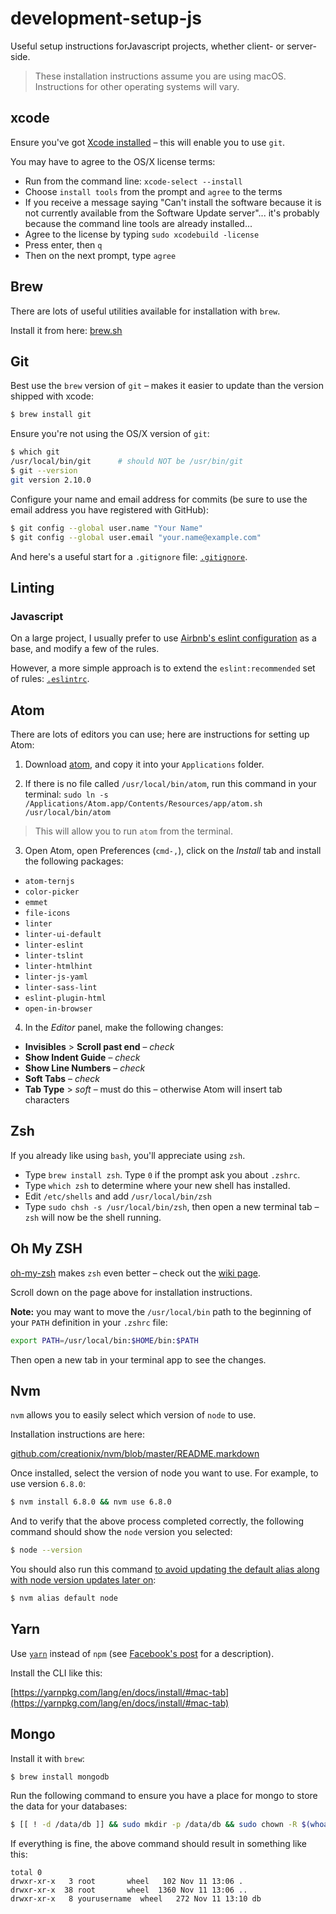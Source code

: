 # development-setup-js

Useful setup instructions forJavascript projects, whether client- or server-side.

> These installation instructions assume you are using macOS. Instructions for other operating systems will vary.

## xcode

Ensure you've got [Xcode installed](https://itunes.apple.com/us/app/xcode/id497799835) – this will enable you to use `git`.

You may have to agree to the OS/X license terms:

- Run from the command line: `xcode-select --install`
- Choose `install tools` from the prompt and `agree` to the terms
- If you receive a message saying "Can't install the software because it is not currently available from the Software Update server"... it's probably because the command line tools are already installed...
- Agree to the license by typing `sudo xcodebuild -license`
- Press enter, then `q`
- Then on the next prompt, type `agree`


## Brew

There are lots of useful utilities available for installation with `brew`.

Install it from here: [brew.sh](http://brew.sh/#install)

## Git

Best use the `brew` version of `git` &ndash; makes it easier to update than the version shipped with xcode:

``` sh
$ brew install git
```

Ensure you're not using the OS/X version of `git`:

``` sh
$ which git
/usr/local/bin/git      # should NOT be /usr/bin/git
$ git --version
git version 2.10.0
```

Configure your name and email address for commits (be sure to use the email address you have registered with GitHub):

``` sh
$ git config --global user.name "Your Name"
$ git config --global user.email "your.name@example.com"
```

And here's a useful start for a `.gitignore` file: [`.gitignore`](.gitignore).

## Linting

### Javascript

On a large project, I usually prefer to use [Airbnb's eslint configuration](https://www.npmjs.com/package/eslint-config-airbnb) as a base, and modify a few of the rules.

However, a more simple approach is to extend the `eslint:recommended` set of rules: [`.eslintrc`](.eslintrc).

## Atom

There are lots of editors you can use; here are instructions for setting up Atom:

1. Download [atom](https://atom.io/), and copy it into your `Applications` folder.

2. If there is no file called `/usr/local/bin/atom`, run this command in your terminal: `sudo ln -s /Applications/Atom.app/Contents/Resources/app/atom.sh /usr/local/bin/atom`
> This will allow you to run `atom` from the terminal.

3. Open Atom, open Preferences (`cmd-,`), click on the _Install_ tab and install the following packages:
  - `atom-ternjs`
  - `color-picker`
  - `emmet`
  - `file-icons`
  - `linter`
  - `linter-ui-default`
  - `linter-eslint`
  - `linter-tslint`
  - `linter-htmlhint`
  - `linter-js-yaml`
  - `linter-sass-lint`
  - `eslint-plugin-html`
  - `open-in-browser`

4. In the _Editor_ panel, make the following changes:
  - **Invisibles** > **Scroll past end** – _check_
  - **Show Indent Guide** – _check_
  - **Show Line Numbers** – _check_
  - **Soft Tabs** – _check_
  - **Tab Type** > _soft_ – must do this – otherwise Atom will insert tab characters

## Zsh

If you already like using `bash`, you'll appreciate using `zsh`.

- Type `brew install zsh`. Type `0` if the prompt ask you about `.zshrc`.
- Type `which zsh` to determine where your new shell has installed.
- Edit `/etc/shells` and add `/usr/local/bin/zsh`
- Type `sudo chsh -s /usr/local/bin/zsh`, then open a new terminal tab – `zsh` will now be the shell running.

## Oh My ZSH

[oh-my-zsh](http://ohmyz.sh/) makes `zsh` even better – check out the [wiki page](https://github.com/robbyrussell/oh-my-zsh/wiki).

Scroll down on the page above for installation instructions.

**Note:** you may want to move the `/usr/local/bin` path to the beginning of your `PATH` definition in your `.zshrc` file:

``` sh
export PATH=/usr/local/bin:$HOME/bin:$PATH
```

Then open a new tab in your terminal app to see the changes.

## Nvm

`nvm` allows you to easily select which version of `node` to use.

Installation instructions are here:

[github.com/creationix/nvm/blob/master/README.markdown](https://github.com/creationix/nvm/blob/master/README.markdown#install-script)

Once installed, select the version of node you want to use. For example, to use version `6.8.0`:

``` sh
$ nvm install 6.8.0 && nvm use 6.8.0
```

And to verify that the above process completed correctly, the following command should show the `node` version you selected:

``` sh
$ node --version
```

You should also run this command [to avoid updating the default alias along with node version updates later on](http://stackoverflow.com/a/31859164):

``` sh
$ nvm alias default node
```

## Yarn

Use [`yarn`](https://yarnpkg.com/) instead of `npm` (see [Facebook's post](https://code.facebook.com/posts/1840075619545360) for a description).

Install the CLI like this:

[https://yarnpkg.com/lang/en/docs/install/#mac-tab](https://yarnpkg.com/lang/en/docs/install/#mac-tab)

## Mongo

Install it with `brew`:

``` sh
$ brew install mongodb
```

Run the following command to ensure you have a place for mongo to store the data for your databases:

``` sh
$ [[ ! -d /data/db ]] && sudo mkdir -p /data/db && sudo chown -R $(whoami) /data/db || ls -la /data
```

If everything is fine, the above command should result in something like this:

```
total 0
drwxr-xr-x   3 root       wheel   102 Nov 11 13:06 .
drwxr-xr-x  38 root       wheel  1360 Nov 11 13:06 ..
drwxr-xr-x   8 yourusername  wheel   272 Nov 11 13:10 db
```

